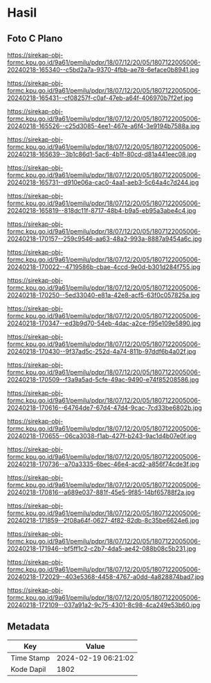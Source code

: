 # Hasil

## Foto C Plano

https://sirekap-obj-formc.kpu.go.id/9a61/pemilu/pdpr/18/07/12/20/05/1807122005006-20240218-165340--c5bd2a7a-9370-4fbb-ae78-6eface0b8941.jpg

https://sirekap-obj-formc.kpu.go.id/9a61/pemilu/pdpr/18/07/12/20/05/1807122005006-20240218-165431--cf08257f-c0af-47eb-a64f-406970b7f2ef.jpg

https://sirekap-obj-formc.kpu.go.id/9a61/pemilu/pdpr/18/07/12/20/05/1807122005006-20240218-165526--c25d3085-4ee1-467e-a6f4-3e9194b7588a.jpg

https://sirekap-obj-formc.kpu.go.id/9a61/pemilu/pdpr/18/07/12/20/05/1807122005006-20240218-165639--3b1c86d1-5ac6-4b1f-80cd-d81a441eec08.jpg

https://sirekap-obj-formc.kpu.go.id/9a61/pemilu/pdpr/18/07/12/20/05/1807122005006-20240218-165731--d910e06a-cac0-4aa1-aeb3-5c64a4c7d244.jpg

https://sirekap-obj-formc.kpu.go.id/9a61/pemilu/pdpr/18/07/12/20/05/1807122005006-20240218-165819--818dc11f-8717-48b4-b9a5-eb95a3abe4c4.jpg

https://sirekap-obj-formc.kpu.go.id/9a61/pemilu/pdpr/18/07/12/20/05/1807122005006-20240218-170157--259c9546-aa63-48a2-993a-8887a9454a6c.jpg

https://sirekap-obj-formc.kpu.go.id/9a61/pemilu/pdpr/18/07/12/20/05/1807122005006-20240218-170022--4719586b-cbae-4ccd-9e0d-b301d284f755.jpg

https://sirekap-obj-formc.kpu.go.id/9a61/pemilu/pdpr/18/07/12/20/05/1807122005006-20240218-170250--5ed33040-e81a-42e8-acf5-63f0c057825a.jpg

https://sirekap-obj-formc.kpu.go.id/9a61/pemilu/pdpr/18/07/12/20/05/1807122005006-20240218-170347--ed3b9d70-54eb-4dac-a2ce-f95e109e5890.jpg

https://sirekap-obj-formc.kpu.go.id/9a61/pemilu/pdpr/18/07/12/20/05/1807122005006-20240218-170430--9f37ad5c-252d-4a74-811b-97ddf6b4a02f.jpg

https://sirekap-obj-formc.kpu.go.id/9a61/pemilu/pdpr/18/07/12/20/05/1807122005006-20240218-170509--f3a9a5ad-5cfe-49ac-9490-e74f85208586.jpg

https://sirekap-obj-formc.kpu.go.id/9a61/pemilu/pdpr/18/07/12/20/05/1807122005006-20240218-170616--64764de7-67d4-47d4-9cac-7cd33be6802b.jpg

https://sirekap-obj-formc.kpu.go.id/9a61/pemilu/pdpr/18/07/12/20/05/1807122005006-20240218-170655--06ca3038-f1ab-427f-b243-9ac1d4b07e0f.jpg

https://sirekap-obj-formc.kpu.go.id/9a61/pemilu/pdpr/18/07/12/20/05/1807122005006-20240218-170736--a70a3335-6bec-46e4-acd2-a856f74cde3f.jpg

https://sirekap-obj-formc.kpu.go.id/9a61/pemilu/pdpr/18/07/12/20/05/1807122005006-20240218-170816--a689e037-881f-45e5-9f85-14bf65788f2a.jpg

https://sirekap-obj-formc.kpu.go.id/9a61/pemilu/pdpr/18/07/12/20/05/1807122005006-20240218-171859--2f08a64f-0627-4f82-82db-8c35be6624e6.jpg

https://sirekap-obj-formc.kpu.go.id/9a61/pemilu/pdpr/18/07/12/20/05/1807122005006-20240218-171946--bf5ff1c2-c2b7-4da5-ae42-088b08c5b231.jpg

https://sirekap-obj-formc.kpu.go.id/9a61/pemilu/pdpr/18/07/12/20/05/1807122005006-20240218-172029--403e5368-4458-4767-a0dd-4a828874bad7.jpg

https://sirekap-obj-formc.kpu.go.id/9a61/pemilu/pdpr/18/07/12/20/05/1807122005006-20240218-172109--037a91a2-9c75-4301-8c98-4ca249e53b60.jpg


## Metadata

| Key        | Value               |
| ---------- | ------------------- |
| Time Stamp | 2024-02-19 06:21:02 |
| Kode Dapil | 1802                |



